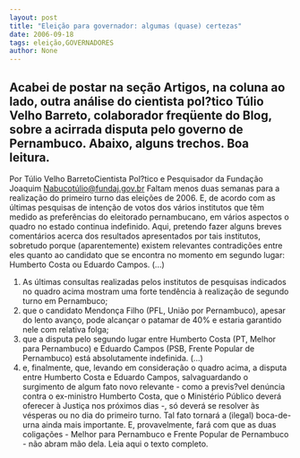 ```yaml
---
layout: post
title: "Eleição para governador: algumas (quase) certezas"
date: 2006-09-18
tags: eleição,GOVERNADORES
author: None
---
```

Acabei de postar na seção Artigos, na coluna ao lado, outra análise do cientista pol?tico Túlio Velho Barreto, colaborador freqüente do Blog, sobre a acirrada disputa pelo governo de Pernambuco. Abaixo, alguns trechos.
Boa leitura.
--------------------------
Por Túlio Velho BarretoCientista Pol?tico e Pesquisador da Fundação Joaquim Nabucotúlio@fundaj.gov.br
Faltam menos duas semanas para a realização do primeiro turno das eleições de 2006. E, de acordo com as últimas pesquisas de intenção de votos dos vários institutos que têm medido as preferências do eleitorado pernambucano, em vários aspectos o quadro no estado continua indefinido. Aqui, pretendo fazer alguns breves comentários acerca dos resultados apresentados por tais institutos, sobretudo porque (aparentemente) existem relevantes contradições entre eles quanto ao candidato que se encontra no momento em segundo lugar: Humberto Costa ou Eduardo Campos. 
(...)
1. As últimas consultas realizadas pelos institutos de pesquisas indicados no quadro acima mostram uma forte tendência à realização de segundo turno em Pernambuco;
2. que o candidato Mendonça Filho (PFL, União por Pernambuco), apesar do lento avanço, pode alcançar o patamar de 40% e estaria garantido nele com relativa folga;
3. que a disputa pelo segundo lugar entre Humberto Costa (PT, Melhor para Pernambuco) e Eduardo Campos (PSB, Frente Popular de Pernambuco) está absolutamente indefinida.
(...)
5. e, finalmente, que, levando em consideração o quadro acima, a disputa entre Humberto Costa e Eduardo Campos, salvaguardando o surgimento de algum fato novo relevante - como a previs?vel denúncia contra o ex-ministro Humberto Costa, que o Ministério Público deverá oferecer à Justiça nos próximos dias -, só deverá se resolver às vésperas ou no dia do primeiro turno. Tal fato tornará a (ilegal) boca-de-urna ainda mais importante. E, provavelmente, fará com que as duas coligações - Melhor para Pernambuco e Frente Popular de Pernambuco - não abram mão dela.
Leia aqui o texto completo. 